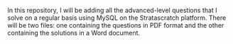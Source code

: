 In this repository, I will be adding all the advanced-level questions that I  solve on a regular basis using MySQL on the Stratascratch platform. There will be two files: one containing the questions in PDF format and the other containing the solutions in a Word document.

